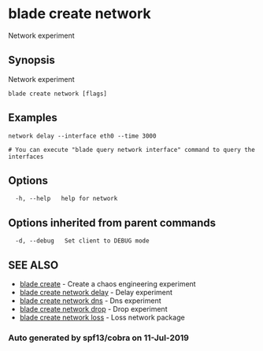 # blade create network

Network experiment

## Synopsis

Network experiment

```text
blade create network [flags]
```

## Examples

```text
network delay --interface eth0 --time 3000

# You can execute "blade query network interface" command to query the interfaces
```

## Options

```text
  -h, --help   help for network
```

## Options inherited from parent commands

```text
  -d, --debug   Set client to DEBUG mode
```

## SEE ALSO

* [blade create](blade_create.md)     - Create a chaos engineering experiment
* [blade create network delay](blade_create_network_delay.md)     - Delay experiment
* [blade create network dns](blade_create_network_dns.md)     - Dns experiment
* [blade create network drop](blade_create_network_drop.md)     - Drop experiment
* [blade create network loss](blade_create_network_loss.md)     - Loss network package

### Auto generated by spf13/cobra on 11-Jul-2019

